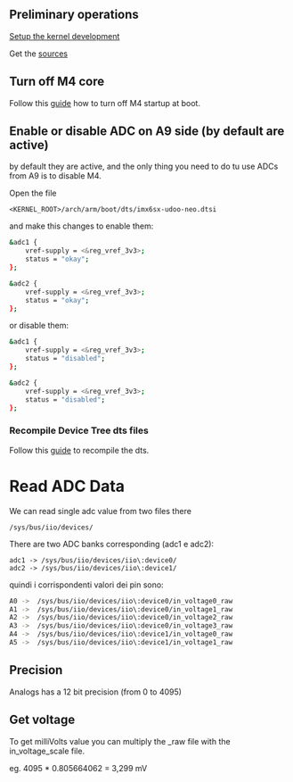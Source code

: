 ## Preliminary operations
[Setup the kernel development](http://www.udoo.org/docs-neo/Kernel_Hacking/Setup_kernel_dev_environment.html)
 
Get the [sources](http://www.udoo.org/docs-neo/Kernel_Hacking/Get_the_sources.html)

## Turn off M4 core
Follow this [guide](http://www.udoo.org/docs-neo/Advanced_Hardware_Operations/Turn_off_M4_Arduino_core.html) how to turn off M4 startup at boot.


## Enable or disable ADC on A9 side (by default are active)
by default they are active, and the only thing you need to do tu use ADCs from A9 is to disable M4.


Open the file 

    <KERNEL_ROOT>/arch/arm/boot/dts/imx6sx-udoo-neo.dtsi
    
and make this changes to enable them:

``` bash
&adc1 {
    vref-supply = <&reg_vref_3v3>;
    status = "okay";
};

&adc2 {
    vref-supply = <&reg_vref_3v3>;
    status = "okay";
};
```

    
or disable them:

``` bash
&adc1 {
    vref-supply = <&reg_vref_3v3>;
    status = "disabled";
};

&adc2 {
    vref-supply = <&reg_vref_3v3>;
    status = "disabled";
};
```

### Recompile Device Tree dts files
Follow this [guide](http://www.udoo.org/docs-neo/Kernel_Hacking/Compile_the_kernel.html) to recompile the dts.


# Read ADC Data
We can read single adc value from two files there 

    /sys/bus/iio/devices/


There are two ADC banks corresponding (adc1 e adc2):

    adc1 -> /sys/bus/iio/devices/iio\:device0/
    adc2 -> /sys/bus/iio/devices/iio\:device1/

quindi i corrispondenti valori dei pin sono:

``` bash
A0 ->  /sys/bus/iio/devices/iio\:device0/in_voltage0_raw
A1 ->  /sys/bus/iio/devices/iio\:device0/in_voltage1_raw
A2 ->  /sys/bus/iio/devices/iio\:device0/in_voltage2_raw
A3 ->  /sys/bus/iio/devices/iio\:device0/in_voltage3_raw
A4 ->  /sys/bus/iio/devices/iio\:device1/in_voltage0_raw
A5 ->  /sys/bus/iio/devices/iio\:device1/in_voltage1_raw
```

## Precision 
Analogs has a 12 bit precision (from 0 to 4095)

## Get voltage
To get milliVolts value you can multiply the \_raw file with the in\_voltage\_scale file.

eg. 4095 * 0.805664062 = 3,299 mV
